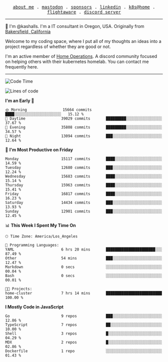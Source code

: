 <p align="center">
  <samp>
    <a href="https://jordanjones.org/">about me</a> .
    <a rel="me" href="https://mastodon.social/@kashall">mastodon</a> .
    <a href="https://github.com/sponsors/kashalls">sponsors</a> .
    <a href="https://linkedin.com/in/jordpjones">linkedin</a> .
    <a href="https://github.com/kashalls/home-cluster">k8s@home</a> .
    <a href="https://flightaware.com/adsb/stats/user/kashalls">flightaware</a> .
    <a href="https://discord.gg/V2WrCfqba9">discord server</a>
  </samp>
</p>

----------------------------------------------------------------

:wave: I'm @kashalls. I'm a IT consultant in Oregon, USA. Originally from [Bakersfield, California](https://maps.app.goo.gl/QQMtywTWghpXB6Tu6)

Welcome to my coding space, where I put all of my thoughts an ideas into a project regardless of whether they are good or not.

I'm an active member of [Home Operations](https://discord.gg/home-operations). A discord community focused on helping others with their kubernetes homelab. You can contact me frequently here.

----------------------------------------------------------------
<!--START_SECTION:waka-->
![Code Time](http://img.shields.io/badge/Code%20Time-2%2C307%20hrs%2044%20mins-blue)

![Lines of code](https://img.shields.io/badge/From%20Hello%20World%20I%27ve%20Written-12.9%20million%20lines%20of%20code-blue)

**I'm an Early 🐤** 

```text
🌞 Morning                15664 commits       ████░░░░░░░░░░░░░░░░░░░░░   15.12 % 
🌆 Daytime                39029 commits       █████████░░░░░░░░░░░░░░░░   37.67 % 
🌃 Evening                35808 commits       █████████░░░░░░░░░░░░░░░░   34.57 % 
🌙 Night                  13094 commits       ███░░░░░░░░░░░░░░░░░░░░░░   12.64 % 
```
📅 **I'm Most Productive on Friday** 

```text
Monday                   15117 commits       ████░░░░░░░░░░░░░░░░░░░░░   14.59 % 
Tuesday                  12680 commits       ███░░░░░░░░░░░░░░░░░░░░░░   12.24 % 
Wednesday                15683 commits       ████░░░░░░░░░░░░░░░░░░░░░   15.14 % 
Thursday                 15963 commits       ████░░░░░░░░░░░░░░░░░░░░░   15.41 % 
Friday                   16817 commits       ████░░░░░░░░░░░░░░░░░░░░░   16.23 % 
Saturday                 14434 commits       ███░░░░░░░░░░░░░░░░░░░░░░   13.93 % 
Sunday                   12901 commits       ███░░░░░░░░░░░░░░░░░░░░░░   12.45 % 
```


📊 **This Week I Spent My Time On** 

```text
🕑︎ Time Zone: America/Los_Angeles

💬 Programming Languages: 
YAML                     6 hrs 20 mins       ██████████████████████░░░   87.49 % 
Other                    54 mins             ███░░░░░░░░░░░░░░░░░░░░░░   12.47 % 
Markdown                 0 secs              ░░░░░░░░░░░░░░░░░░░░░░░░░   00.04 % 
Bash                     0 secs              ░░░░░░░░░░░░░░░░░░░░░░░░░   00.01 % 

🐱‍💻 Projects: 
home-cluster             7 hrs 14 mins       █████████████████████████   100.00 % 
```

**I Mostly Code in JavaScript** 

```text
Go                       9 repos             ███░░░░░░░░░░░░░░░░░░░░░░   12.86 % 
TypeScript               7 repos             ██░░░░░░░░░░░░░░░░░░░░░░░   10.00 % 
Shell                    3 repos             █░░░░░░░░░░░░░░░░░░░░░░░░   04.29 % 
MDX                      2 repos             █░░░░░░░░░░░░░░░░░░░░░░░░   02.86 % 
Dockerfile               1 repo              ░░░░░░░░░░░░░░░░░░░░░░░░░   01.43 % 
```




<!--END_SECTION:waka-->